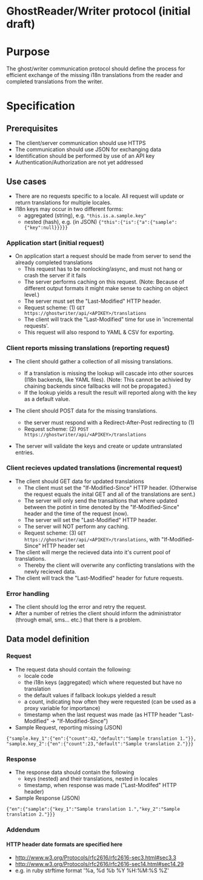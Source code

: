 GhostReader/Writer protocol (initial draft)
===========================================

# Purpose

The ghost/writer communication protocol should define the process for
efficient exchange of the missing i18n translations from the reader and
completed translations from the writer.

# Specification

## Prerequisites

* The client/server communication should use HTTPS
* The communication should use JSON for exchanging data
* Identification should be performed by use of an API key
* Authentication/Authorization are not yet addressed

## Use cases

* There are no requests specific to a locale. All request will update
  or return translations for multiple locales.
* I18n keys may occur in two different forms:
  - aggregated (string), e.g. `"this.is.a.sample.key"`
  - nested (hash), e.g. (in JSON) `{"this":{"is":{"a":{"sample":{"key":null}}}}}`

### Application start (initial request)

* On application start a request should be made from server to send the
  already completed translations
  - This request has to be nonlocking/async, and must not hang or
    crash the server if it fails
  - The server performs caching on this request. (Note: Because of
    different output formats it might make sense to caching on object
    level.)
  - The server must set the "Last-Modified" HTTP header.
  - Request scheme: (1) `GET https://ghostwriter/api/<APIKEY>/translations`
  - The client will track the "Last-Modified" time for use in
    'incremental requests'.
  - This request will also respond to YAML & CSV for exporting.

### Client reports missing translations (reporting request)

* The client should gather a collection of all missing translations.
  - If a translation is missing the lookup will cascade into other
    sources (I18n backends, like YAML files). (Note: This cannot be
    achivied by chaining backends since fallbacks will not be
    propagated.)
  - If the lookup yields a result the result will reported along with
    the key as a default value.

* The client should POST data for the missing translations.
  - the server must respond with a Redirect-After-Post redirecting to (1)
  - Request scheme: (2) `POST https://ghostwriter/api/<APIKEY>/translations`

* The server will validate the keys and create or update untranslated
  entries.

### Client recieves updated translations (incremental request)

* The client should GET data for updated translations
  - The client must set the "If-Modified-Since" HTTP header. (Otherwise
    the request equals the inital GET and all of the translations are sent.)
  - The server will only send the transaltions that where updated
    between the potint in time denoted by the "If-Modified-Since"
    header and the time of the request (now).
  - The server will set the "Last-Modified" HTTP header.
  - The server will NOT perform any caching.
  - Request scheme: (3) `GET https://ghostwriter/api/<APIKEY>/translations`,
    with "If-Modified-Since" HTTP header set
* The client will merge the recieved data into it's current pool of
  translations.
  - Thereby the client will overwrite any conflicting translations
    with the newly recieved data.
* The client will track the "Last-Modified" header for future requests.

### Error handling

* The client should log the error and retry the request.
* After a number of retries the client should inform the administrator
  (through email, sms... etc.) that there is a problem.

## Data model definition

### Request

* The request data should contain the following:
  - locale code
  - the i18n keys (aggregated) which where requested but have no
    translation
  - the default values if fallback lookups yielded a result
  - a count, indicating how often they were requested (can be used
    as a proxy variable for importance)
  - timestamp when the last request was made
    (as HTTP header "Last-Modified" -> "If-Modified-Since")
* Sample Request, reporting missing (JSON)

```
{"sample.key_1":{"en":{"count":42,"default":"Sample translation 1."}},
"sample.key_2":{"en":{"count":23,"default":"Sample translation 2."}}}
```

### Response

* The response data should contain the following
  - keys (nested) and their translations, nested in locales
  - timestamp, when response was made ("Last-Modifed" HTTP header)
* Sample Response (JSON)

```
{"en":{"sample":{"key_1":"Sample translation 1.","key_2":"Sample translation 2."}}}
```

### Addendum

#### HTTP header date formats are specified here

* http://www.w3.org/Protocols/rfc2616/rfc2616-sec3.html#sec3.3
* http://www.w3.org/Protocols/rfc2616/rfc2616-sec14.html#sec14.29
* e.g. in ruby strftime format '%a, %d %b %Y %H:%M:%S %Z'
